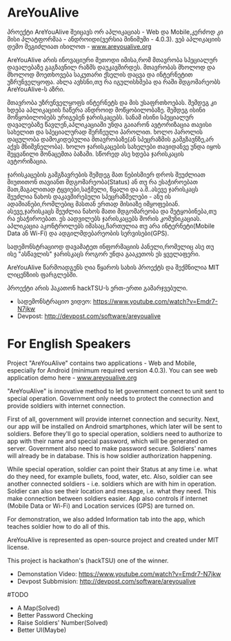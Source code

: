 # AreYouAlive
პროექტი AreYouAlive შეიცავს ორ აპლიკაციას - Web და Mobile,კერძოდ კი მისი პლატფორმაა - ანდროიდი(ვერსია მინიმუმი - 4.0.3). ვებ აპლიკაციის დემო შეგიძლიათ იხილოთ - www.areyoualive.org

AreYouAlive არის ინოვაციური მეთოდი იმისა,რომ მთავრობა სპეციალურ დავალებაზე გაგზავნილ რაზმს დაუკავშირდეს. მთავრობას მხოლოდ და მხოლოდ მოეთხოვება საკუთარი ქსელის დაცვა და ინტერნეტით უზრუნველყოფა. ახლა ავხსნი,თუ რა იგულისხმება და რაში მდგომარეობს AreYouAlive-ს აზრი.

მთავრობა უზრუნველყოფს ინტერნეტს და მის უსაფრთხოებას. შემდეგ კი ხდება აპლიკაციის ჩაწერა ანდროიდ მოწყობილობაზე. შემდეგ ისინი მოწყობილობებს ურიგებენ ჯარისკაცებს. სანამ ისინი სპეციალურ დავალებაზე წავლენ,აპლიკაციაში უნდა გაიარონ ავტორიზაცია თავისი სახელით და სპეციალურად შერჩეული პაროლით. ხოლო პაროლის დაცულობა დამოკიდებულია მთავრობაზე(ან სპეცრაზმის გამგზავნზე,არ აქვს მნიშვნელობა). ხოლო ჯარისკაცების სახელები თავიდანვე უნდა იყოს შეყვანილი მონაცემთა ბაზაში. სწორედ ასე ხდება ჯარისკაცის ავტორიზაცია.

ჯარისკაცების გამგზავრების შემდეგ მათ ნებისმიერ დროს შეუძლიათ მიუთითონ თავიანთ მდგომარეობა(Status) ან თუ რა ესაჭიროებათ მათ,მაგალითად ტყვიები,საჭმელი, წყალი და ა.შ..ასევე ჯარისკაცს შეუძლია ნახოს დაკავშირებული სპეცრაზმელები - ანუ ის ადამიანები,რომლებიც მასთან ერთად მისიაზე იმყოფებიან. ასევე,ჯარისკაცს შეუძლია ნახოს მათი მდგომარეობა და შეტყობინება,თუ რა ესაჭიროებათ. ეს აადვილებს ჯარისკაცებს შორის კომუნიკაციას. აპლიკაცია აკონტროლებს იმასაც,ჩართულია თუ არა ინტერნეტი(Mobile Data ან Wi-Fi) და ადგილმდებარეობის სერვისები(GPS).

სადემონსტრაციოდ დავამატეთ ინფორმაციის პანელი,რომელიც ასე თუ ისე "ასწავლის" ჯარისკაცს როგორ უნდა გააკეთოს ეს ყველაფერი.

AreYouAlive წარმოადგენს ღია წყაროს სახის პროექტს და შექმნილია MIT ლიცენზიის ფარგლებში.

პროექტი არის ჰაკათონ hackTSU-ს ერთ-ერთი გამარჯვებული.

- სადემონსტრაციო ვიდეო:  https://www.youtube.com/watch?v=Emdr7-N7jkw
- Devpost: http://devpost.com/software/areyoualive

# For English Speakers
Project "AreYouAlive" contains two applications - Web and Mobile, especially for Android (minimum required version 4.0.3). You can see web application demo here - www.areyoualive.org

"AreYouAlive" is innovative method to let government connect to unit sent to special operation. Government only needs to protect the connection and provide soldiers with internet connection.

First of all, government will provide internet connection and security. Next, our app will be installed on Android smartphones, which later will be sent to soldiers. Before they'll go to special operation, soldiers need to authorize to app with their name and special password, which will be generated on server. Government also need to make password secure. Soldiers' names will already be in database. This is how soldier authorization happening.

While special operation, soldier can point their Status at any time i.e. what do they need, for example bullets, food, water, etc. Also, soldier can see another connected soldiers - i.e. soldiers which are with him in operation. Soldier can also see their location and message, i.e. what they need. This make connection between soldiers easier. App also controls if internet (Mobile Data or Wi-Fi) and Location services (GPS) are turned on.

For demonstration, we also added Information tab into the app, which teaches soldier how to do all of this.

AreYouAlive is represented as open-source project and created under MIT license.

This project is hackathon's (hackTSU) one of the winner.

- Demonstation Video:  https://www.youtube.com/watch?v=Emdr7-N7jkw
- Devpost Subbmision: http://devpost.com/software/areyoualive

#TODO
- A Map(Solved)
- Better Password Checking
- Raise Soldiers' Number(Solved)
- Better UI(Maybe)
